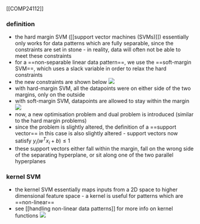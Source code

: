 [[COMP24112]]

### definition
- the hard margin SVM ([[support vector machines (SVMs)]]) essentially only works for data patterns which are fully separable, since the constraints are set in stone - in reality, data will often not be able to meet these constraints
- for a ==non-separable linear data pattern==, we use the ==soft-margin SVM==, which uses a slack variable in order to relax the hard constraints 
- the new constraints are shown below
![](https://i.imgur.com/zuvxDsg.png)
- with hard-margin SVM, all the datapoints were on either side of the two margins, only on the outside
- with soft-margin SVM, datapoints are allowed to stay within the margin
![](https://i.imgur.com/1gA1I72.png)
- now, a new optimisation problem and dual problem is introduced (similar to the hard margin problems)
- since the problem is slightly altered, the definition of a ==support vector== in this case is also slightly altered - support vectors now satisfy $y_i(w^Tx_i + b) \leq 1$
- these support vectors either fall within the margin, fall on the wrong side of the separating hyperplane, or sit along one of the two parallel hyperplanes

### kernel SVM
- the kernel SVM essentially maps inputs from a 2D space to higher dimensional feature space - a kernel is useful for patterns which are ==non-linear==
- see [[handling non-linear data patterns]] for more info on kernel functions
![](https://i.imgur.com/mzw4uE1.png)
